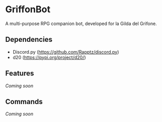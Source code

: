 # GriffonBot
A multi-purpose RPG companion bot, developed for la Gilda del Grifone.

## Dependencies
- Discord.py (https://github.com/Rapptz/discord.py)
- d20 (https://pypi.org/project/d20/)

## Features
_Coming soon_

## Commands
_Coming soon_
